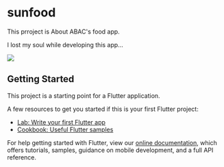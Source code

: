 # sunfood

This prroject is About ABAC's food app.

I lost my soul while developing this app...


<img src="https://media.giphy.com/media/zOvBKUUEERdNm/giphy.gif"  />


## Getting Started

This project is a starting point for a Flutter application.

A few resources to get you started if this is your first Flutter project:

- [Lab: Write your first Flutter app](https://flutter.dev/docs/get-started/codelab)
- [Cookbook: Useful Flutter samples](https://flutter.dev/docs/cookbook)

For help getting started with Flutter, view our
[online documentation](https://flutter.dev/docs), which offers tutorials,
samples, guidance on mobile development, and a full API reference.
